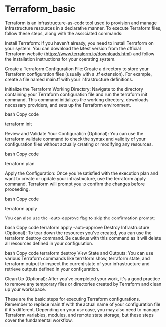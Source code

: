 # Terraform_basic

Terraform is an infrastructure-as-code tool used to provision and manage infrastructure resources in a declarative manner. To execute Terraform files, follow these steps, along with the associated commands:

Install Terraform:
If you haven't already, you need to install Terraform on your system. You can download the latest version from the official Terraform website (https://www.terraform.io/downloads.html) and follow the installation instructions for your operating system.

Create a Terraform Configuration File:
Create a directory to store your Terraform configuration files (usually with a .tf extension). For example, create a file named main.tf with your infrastructure definitions.

Initialize the Terraform Working Directory:
Navigate to the directory containing your Terraform configuration file and run the terraform init command. This command initializes the working directory, downloads necessary providers, and sets up the Terraform environment.

bash
Copy code

terraform init

Review and Validate Your Configuration (Optional):
You can use the terraform validate command to check the syntax and validity of your configuration files without actually creating or modifying any resources.


bash
Copy code

terraform plan

Apply the Configuration:
Once you're satisfied with the execution plan and want to create or update your infrastructure, use the terraform apply command. Terraform will prompt you to confirm the changes before proceeding.

bash
Copy code

terraform apply

You can also use the -auto-approve flag to skip the confirmation prompt:

bash
Copy code
terraform apply -auto-approve
Destroy Infrastructure (Optional):
To tear down the resources you've created, you can use the terraform destroy command. Be cautious with this command as it will delete all resources defined in your configuration.

bash
Copy code
terraform destroy
View State and Outputs:
You can use various Terraform commands like terraform show, terraform state, and terraform output to inspect the current state of your infrastructure and retrieve outputs defined in your configuration.

Clean Up (Optional):
After you've completed your work, it's a good practice to remove any temporary files or directories created by Terraform and clean up your workspace.

These are the basic steps for executing Terraform configurations. Remember to replace main.tf with the actual name of your configuration file if it's different. Depending on your use case, you may also need to manage Terraform variables, modules, and remote state storage, but these steps cover the fundamental workflow.




